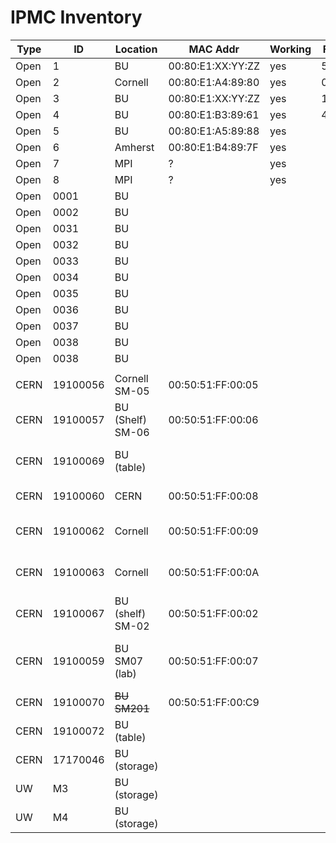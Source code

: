 # IPMC Inventory 
| Type | ID       | Location         | MAC Addr          | Working | FW Ver? | Owner | notes                               |
| ---  | ---      | ---              | ---               | ---     | ---     | ---   | ---                                 |
| Open | 1        | BU               | 00:80:E1:XX:YY:ZZ | yes     | 501e874 | BU    | 1p0                                    |
| Open | 2        | Cornell          | 00:80:E1:A4:89:80 | yes     | 09483ec | BU    | 1p0                                    |
| Open | 3        | BU               | 00:80:E1:XX:YY:ZZ | yes     | 12d59fb | BU    | 1p0                                    |
| Open | 4        | BU               | 00:80:E1:B3:89:61 | yes     | 47339c6 | BU    | 1p0                                    |
| Open | 5        | BU               | 00:80:E1:A5:89:88 | yes     |         | BU    | 1p0                                    |
| Open | 6        | Amherst          | 00:80:E1:B4:89:7F | yes     |         | BU    | 1p0                                    |
| Open | 7        | MPI              | ?                 | yes     |         | BU    | 1p0                                    |
| Open | 8        | MPI              | ?                 | yes     |         | BU    | 1p0                                  |
| Open | 0001     | BU               |                   |         |         |       | 1p1             | 
| Open | 0002     | BU               |                   |         |         |       | 1p1             | 
| Open | 0031     | BU               |                   |         |         |       | 1p1             | 
| Open | 0032     | BU               |                   |         |         |       | 1p1             | 
| Open | 0033     | BU               |                   |         |         |       | 1p1             | 
| Open | 0034     | BU               |                   |         |         |       | 1p1             | 
| Open | 0035     | BU               |                   |         |         |       | 1p1             | 
| Open | 0036     | BU               |                   |         |         |       | 1p1             | 
| Open | 0037     | BU               |                   |         |         |       | 1p1             | 
| Open | 0038     | BU               |                   |         |         |       | 1p1             | 
| Open | 0038     | BU               |                   |         |         |       | 1p1             | 
|      |          |                  |                   |         |         |       |                                     |
| CERN | 19100056 | Cornell SM-05    | 00:50:51:FF:00:05 |         |         |       |                                     |
| CERN | 19100057 | BU (Shelf) SM-06 | 00:50:51:FF:00:06 |         |         |       |                                     |
| CERN | 19100069 | BU (table)       |                   |         |         |       | dead for now (wait on programmer)   |
| CERN | 19100060 | CERN             | 00:50:51:FF:00:08 |         |         |       | In SM#8 at CERN                     |
| CERN | 19100062 | Cornell          | 00:50:51:FF:00:09 |         |         |       | Assigned to SM009 not installed     |
| CERN | 19100063 | Cornell          | 00:50:51:FF:00:0A |         |         |       | Assigned to SM010 not installed     |
| CERN | 19100067 | BU (shelf) SM-02 | 00:50:51:FF:00:02 |         |         |       | Final IPMC in SM002.                |
| CERN | 19100059 | BU SM07 (lab)    | 00:50:51:FF:00:07 |         |         |       | Final IPMC in SM007 (unknown state) |
| CERN | 19100070 | ~~BU SM201~~     | 00:50:51:FF:00:C9 |         |         |       | Dev FW                              |
| CERN | 19100072 | BU (table)       |                   |         |         |       | Put in SM003                        |
| CERN | 17170046 | BU (storage)     |                   |         |         |       | totally borked                      |
| UW   | M3       | BU (storage)     |                   |         |         |       | Used for testing                    |
| UW   | M4       | BU (storage)     |                   |         |         |       |                                     |

[//]: # "=== CERN ==="
[//]: # "|| ID || Location || MAC || IP || FW ||  History || "
[//]: # "|| 19100056 || Cornell SM-05 || 00:50:51:FF:00:05 || -DHCP- (@BU 192.168.20.5) ||  || || "
[//]: # "|| 19100057 || BU (Shelf) SM-06 || 00:50:51:FF:00:06 || -DHCP- (@BU 192.168.20.6) ||  || || "
[//]: # "|| 19100069 || BU (table) || || ||  || dead for now (wait on programmer) || "
[//]: # "|| 19100060 || CERN || 00:50:51:FF:00:08 || -DHCP-  || || In SM#8 at CERN || "
[//]: # "|| 19100062 || Cornell || 00:50:51:FF:00:09 || 192.168.20.62 || ||  Assigned to SM009 not installed || "
[//]: # "|| 19100063 || Cornell || 00:50:51:FF:00:0A || 192.168.20.63 || ||  Assigned to SM010 not installed || "
[//]: # "|| 19100067 || BU (shelf) SM-02 || 00:50:51:FF:00:02 || 192.168.20.67 || ||  Final IPMC in SM002. || "
[//]: # "|| 19100059 || BU SM07 (lab)|| 00:50:51:FF:00:07 || 192.168.20.69 || ||  Final IPMC in SM007 (unkown state) ||"
[//]: # "|| 19100070 || BU SM201 || 00:50:51:FF:00:C9 || 192.168.20.201 || hpm1all-SM-201-2020-10-06.img ||  Dev FW ||"
[//]: # "|| 19100072 || BU (table) || || 192.168.20.72 || || Put in SM003||"
[//]: # "|| 17170046 || BU (storage) || || -  || || totally borked ||"
